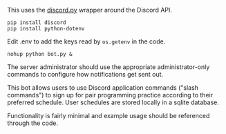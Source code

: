 This uses the [discord.py](https://discordpy.readthedocs.io/en/stable/) wrapper around the Discord API.

```
pip install discord
pip install python-dotenv
```

Edit .env to add the keys read by `os.getenv` in the code.

```
nohup python bot.py &
```

The server administrator should use the appropriate administrator-only commands to configure how notifications get sent out.

This bot allows users to use Discord application commands ("slash commands") to sign up for pair programming practice according to their preferred schedule. User schedules are stored locally in a sqlite database.

Functionality is fairly minimal and example usage should be referenced through the code.